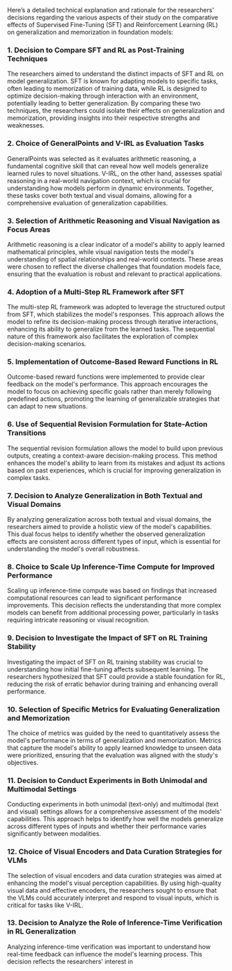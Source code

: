 Here’s a detailed technical explanation and rationale for the researchers' decisions regarding the various aspects of their study on the comparative effects of Supervised Fine-Tuning (SFT) and Reinforcement Learning (RL) on generalization and memorization in foundation models:

### 1. Decision to Compare SFT and RL as Post-Training Techniques
The researchers aimed to understand the distinct impacts of SFT and RL on model generalization. SFT is known for adapting models to specific tasks, often leading to memorization of training data, while RL is designed to optimize decision-making through interaction with an environment, potentially leading to better generalization. By comparing these two techniques, the researchers could isolate their effects on generalization and memorization, providing insights into their respective strengths and weaknesses.

### 2. Choice of GeneralPoints and V-IRL as Evaluation Tasks
GeneralPoints was selected as it evaluates arithmetic reasoning, a fundamental cognitive skill that can reveal how well models generalize learned rules to novel situations. V-IRL, on the other hand, assesses spatial reasoning in a real-world navigation context, which is crucial for understanding how models perform in dynamic environments. Together, these tasks cover both textual and visual domains, allowing for a comprehensive evaluation of generalization capabilities.

### 3. Selection of Arithmetic Reasoning and Visual Navigation as Focus Areas
Arithmetic reasoning is a clear indicator of a model's ability to apply learned mathematical principles, while visual navigation tests the model's understanding of spatial relationships and real-world contexts. These areas were chosen to reflect the diverse challenges that foundation models face, ensuring that the evaluation is robust and relevant to practical applications.

### 4. Adoption of a Multi-Step RL Framework after SFT
The multi-step RL framework was adopted to leverage the structured output from SFT, which stabilizes the model's responses. This approach allows the model to refine its decision-making process through iterative interactions, enhancing its ability to generalize from the learned tasks. The sequential nature of this framework also facilitates the exploration of complex decision-making scenarios.

### 5. Implementation of Outcome-Based Reward Functions in RL
Outcome-based reward functions were implemented to provide clear feedback on the model's performance. This approach encourages the model to focus on achieving specific goals rather than merely following predefined actions, promoting the learning of generalizable strategies that can adapt to new situations.

### 6. Use of Sequential Revision Formulation for State-Action Transitions
The sequential revision formulation allows the model to build upon previous outputs, creating a context-aware decision-making process. This method enhances the model's ability to learn from its mistakes and adjust its actions based on past experiences, which is crucial for improving generalization in complex tasks.

### 7. Decision to Analyze Generalization in Both Textual and Visual Domains
By analyzing generalization across both textual and visual domains, the researchers aimed to provide a holistic view of the model's capabilities. This dual focus helps to identify whether the observed generalization effects are consistent across different types of input, which is essential for understanding the model's overall robustness.

### 8. Choice to Scale Up Inference-Time Compute for Improved Performance
Scaling up inference-time compute was based on findings that increased computational resources can lead to significant performance improvements. This decision reflects the understanding that more complex models can benefit from additional processing power, particularly in tasks requiring intricate reasoning or visual recognition.

### 9. Decision to Investigate the Impact of SFT on RL Training Stability
Investigating the impact of SFT on RL training stability was crucial to understanding how initial fine-tuning affects subsequent learning. The researchers hypothesized that SFT could provide a stable foundation for RL, reducing the risk of erratic behavior during training and enhancing overall performance.

### 10. Selection of Specific Metrics for Evaluating Generalization and Memorization
The choice of metrics was guided by the need to quantitatively assess the model's performance in terms of generalization and memorization. Metrics that capture the model's ability to apply learned knowledge to unseen data were prioritized, ensuring that the evaluation was aligned with the study's objectives.

### 11. Decision to Conduct Experiments in Both Unimodal and Multimodal Settings
Conducting experiments in both unimodal (text-only) and multimodal (text and visual) settings allows for a comprehensive assessment of the models' capabilities. This approach helps to identify how well the models generalize across different types of inputs and whether their performance varies significantly between modalities.

### 12. Choice of Visual Encoders and Data Curation Strategies for VLMs
The selection of visual encoders and data curation strategies was aimed at enhancing the model's visual perception capabilities. By using high-quality visual data and effective encoders, the researchers sought to ensure that the VLMs could accurately interpret and respond to visual inputs, which is critical for tasks like V-IRL.

### 13. Decision to Analyze the Role of Inference-Time Verification in RL Generalization
Analyzing inference-time verification was important to understand how real-time feedback can influence the model's learning process. This decision reflects the researchers' interest in